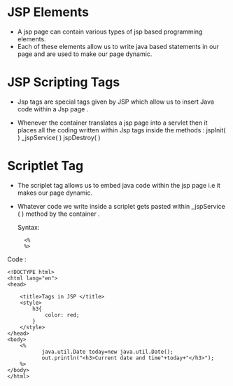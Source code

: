 # JSP Elements

* A  jsp page can contain various types of  jsp based programming elements.
* Each of these elements allow us to write java based statements in our page and are used to make our page dynamic.


# JSP Scripting Tags
* Jsp tags are special tags given by JSP which allow us to insert Java code within a Jsp page .

* Whenever the container translates a jsp page into a servlet then it places all the coding written within Jsp tags inside the methods :
                  jspInit( )
                  _jspService( )
                  jspDestroy( )
# Scriptlet Tag
 * The scriplet tag allows us to embed java code within the jsp page i.e it makes our page dynamic.

* Whatever code we write inside a scriplet gets pasted within _jspService ( ) method by the container .
  
  Syntax:
  ```
    <%
    %>
  ```
Code : 
```
<!DOCTYPE html>
<html lang="en">
<head>
   
    <title>Tags in JSP </title>
    <style>
        h3{
            color: red;
        }
    </style>
</head>
<body>
    <%
           java.util.Date today=new java.util.Date();
           out.println("<h3>Current date and time"+today+"</h3>");
    %>
</body>
</html>
```
